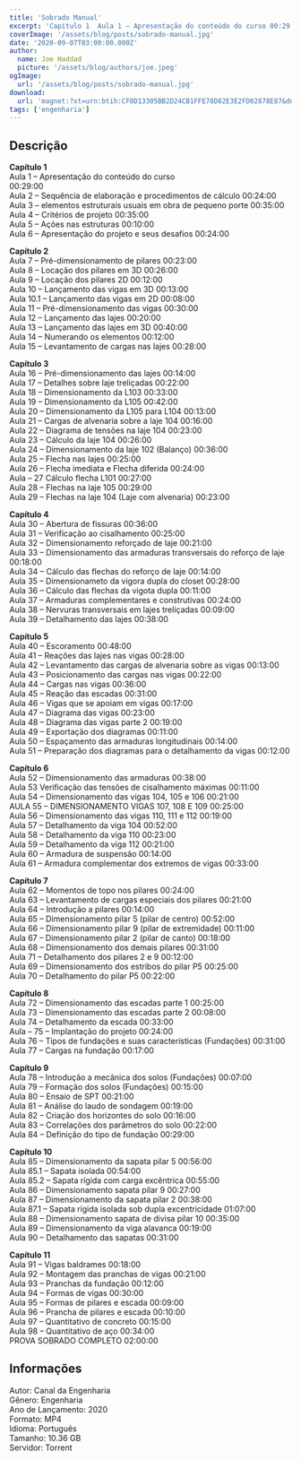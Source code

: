 ```yaml
---
title: 'Sobrado Manual'
excerpt: 'Capítulo 1  Aula 1 – Apresentação do conteúdo do curso 00:29:00 Aula 2 – Sequência de elaboração e procedimentos de cálculo 00:24:00 Aula 3 – elementos estruturais usuais em obra de pequeno porte 00:35:00 Aula 4 – Critérios de projeto 00:35:00 Aula 5'
coverImage: '/assets/blog/posts/sobrado-manual.jpg'
date: '2020-09-07T03:00:00.000Z'
author:
  name: Joe Haddad
  picture: '/assets/blog/authors/joe.jpeg'
ogImage:
  url: '/assets/blog/posts/sobrado-manual.jpg'
download:
  url: 'magnet:?xt=urn:btih:CF0D13305BB2D24CB1FFE78D82E3E2FD02878E87&dn=Canal%20da%20Engenharia%20-%20Sobrado%20Manual&tr=udp%3a%2f%2ftracker.openbittorrent.com%3a1337%2fannounce&tr=udp%3a%2f%2ftracker.opentrackr.org%3a1337%2fannounce'
tags: ['engenharia']
---
```

<h2>Descrição</h2>
<p></p><p><strong>Capítulo 1</strong><br/>Aula 1 – Apresentação do conteúdo do curso<br/>00:29:00<br/>Aula 2 – Sequência de elaboração e procedimentos de cálculo 00:24:00<br/>Aula 3 – elementos estruturais usuais em obra de pequeno porte 00:35:00<br/>Aula 4 – Critérios de projeto 00:35:00<br/>Aula 5 – Ações nas estruturas 00:10:00<br/>Aula 6 – Apresentação do projeto e seus desafios 00:24:00</p><p><strong>Capítulo 2</strong><br/>Aula 7 – Pré-dimensionamento de pilares 00:23:00<br/>Aula 8 – Locação dos pilares em 3D 00:26:00<br/>Aula 9 – Locação dos pilares 2D 00:12:00<br/>Aula 10 – Lançamento das vigas em 3D 00:13:00<br/>Aula 10.1 – Lançamento das vigas em 2D 00:08:00<br/>Aula 11 – Pré-dimensionamento das vigas 00:30:00<br/>Aula 12 – Lançamento das lajes 00:20:00<br/>Aula 13 – Lançamento das lajes em 3D 00:40:00<br/>Aula 14 – Numerando os elementos 00:12:00<br/>Aula 15 – Levantamento de cargas nas lajes 00:28:00</p><p><strong>Capítulo 3</strong><br/>Aula 16 – Pré-dimensionamento das lajes 00:14:00<br/>Aula 17 – Detalhes sobre laje treliçadas 00:22:00<br/>Aula 18 – Dimensionamento da L103 00:33:00<br/>Aula 19 – Dimensionamento da L105 00:42:00<br/>Aula 20 – Dimensionamento da L105 para L104 00:13:00<br/>Aula 21 – Cargas de alvenaria sobre a laje 104 00:16:00<br/>Aula 22 – Diagrama de tensões na laje 104 00:23:00<br/>Aula 23 – Cálculo da laje 104 00:26:00<br/>Aula 24 – Dimensionamento da laje 102 (Balanço) 00:36:00<br/>Aula 25 – Flecha nas lajes 00:25:00<br/>Aula 26 – Flecha imediata e Flecha diferida 00:24:00<br/>Aula – 27 Cálculo flecha L101 00:27:00<br/>Aula 28 – Flechas na laje 105 00:29:00<br/>Aula 29 – Flechas na laje 104 (Laje com alvenaria) 00:23:00</p><p><strong>Capítulo 4</strong><br/>Aula 30 – Abertura de fissuras 00:36:00<br/>Aula 31 – Verificação ao cisalhamento 00:25:00<br/>Aula 32 – Dimensionamento reforçado de laje 00:21:00<br/>Aula 33 – Dimensionamento das armaduras transversais do reforço de laje 00:18:00<br/>Aula 34 – Cálculo das flechas do reforço de laje 00:14:00<br/>Aula 35 – Dimensionameto da vigora dupla do closet 00:28:00<br/>Aula 36 – Cálculo das flechas da vigota dupla 00:11:00<br/>Aula 37 – Armaduras complementares e construtivas 00:24:00<br/>Aula 38 – Nervuras transversais em lajes treliçadas 00:09:00<br/>Aula 39 – Detalhamento das lajes 00:38:00</p><p><strong>Capítulo 5</strong><br/>Aula 40 – Escoramento 00:48:00<br/>Aula 41 – Reações das lajes nas vigas 00:28:00<br/>Aula 42 – Levantamento das cargas de alvenaria sobre as vigas 00:13:00<br/>Aula 43 – Posicionamento das cargas nas vigas 00:22:00<br/>Aula 44 – Cargas nas vigas 00:36:00<br/>Aula 45 – Reação das escadas 00:31:00<br/>Aula 46 – Vigas que se apoiam em vigas 00:17:00<br/>Aula 47 – Diagrama das vigas 00:23:00<br/>Aula 48 – Diagrama das vigas parte 2 00:19:00<br/>Aula 49 – Exportação dos diagramas 00:11:00<br/>Aula 50 – Espaçamento das armaduras longitudinais 00:14:00<br/>Aula 51 – Preparação dos diagramas para o detalhamento da vigas 00:12:00</p><p><strong>Capítulo 6</strong><br/>Aula 52 – Dimensionamento das armaduras 00:38:00<br/>Aula 53 Verificação das tensões de cisalhamento máximas 00:11:00<br/>Aula 54 – Dimensionamento das vigas 104, 105 e 106 00:21:00<br/>AULA 55 – DIMENSIONAMENTO VIGAS 107, 108 E 109 00:25:00<br/>Aula 56 – Dimensionamento das vigas 110, 111 e 112 00:19:00<br/>Aula 57 – Detalhamento da viga 104 00:52:00<br/>Aula 58 – Detalhamento da viga 110 00:23:00<br/>Aula 59 – Detalhamento da viga 112 00:21:00<br/>Aula 60 – Armadura de suspensão 00:14:00<br/>Aula 61 – Armadura complementar dos extremos de vigas 00:33:00</p><p><strong>Capítulo 7</strong><br/>Aula 62 – Momentos de topo nos pilares 00:24:00<br/>Aula 63 – Levantamento de cargas especiais dos pilares 00:21:00<br/>Aula 64 – Introdução a pilares 00:14:00<br/>Aula 65 – Dimensionamento pilar 5 (pilar de centro) 00:52:00<br/>Aula 66 – Dimensionamento pilar 9 (pilar de extremidade) 00:11:00<br/>Aula 67 – Dimensionamento pilar 2 (pilar de canto) 00:18:00<br/>Aula 68 – Dimensionamento dos demais pilares 00:31:00<br/>Aula 71 – Detalhamento dos pilares 2 e 9 00:12:00<br/>Aula 69 – Dimensionamento dos estribos do pilar P5 00:25:00<br/>Aula 70 – Detalhamento do pilar P5 00:22:00</p><p><strong>Capítulo 8</strong><br/>Aula 72 – Dimensionamento das escadas parte 1 00:25:00<br/>Aula 73 – Dimensionamento das escadas parte 2 00:08:00<br/>Aula 74 – Detalhamento da escada 00:33:00<br/>Aula – 75 – Implantação do projeto 00:24:00<br/>Aula 76 – Tipos de fundações e suas características (Fundações) 00:31:00<br/>Aula 77 – Cargas na fundação 00:17:00</p><p><strong>Capítulo 9</strong><br/>Aula 78 – Introdução a mecânica dos solos (Fundações) 00:07:00<br/>Aula 79 – Formação dos solos (Fundações) 00:15:00<br/>Aula 80 – Ensaio de SPT 00:21:00<br/>Aula 81 – Análise do laudo de sondagem 00:19:00<br/>Aula 82 – Criação dos horizontes do solo 00:16:00<br/>Aula 83 – Correlações dos parâmetros do solo 00:22:00<br/>Aula 84 – Definição do tipo de fundação 00:29:00</p><p><strong>Capítulo 10</strong><br/>Aula 85 – Dimensionamento da sapata pilar 5 00:56:00<br/>Aula 85.1 – Sapata isolada 00:54:00<br/>Aula 85.2 – Sapata rígida com carga excêntrica 00:55:00<br/>Aula 86 – Dimensionamento sapata pilar 9 00:27:00<br/>Aula 87 – Dimensionamento da sapata pilar 2 00:38:00<br/>Aula 87.1 – Sapata rígida isolada sob dupla excentricidade 01:07:00<br/>Aula 88 – Dimensionamento sapata de divisa pilar 10 00:35:00<br/>Aula 89 – Dimensionamento da viga alavanca 00:19:00<br/>Aula 90 – Detalhamento das sapatas 00:31:00</p><p><strong>Capítulo 11</strong><br/>Aula 91 – Vigas baldrames 00:18:00<br/>Aula 92 – Montagem das pranchas de vigas 00:21:00<br/>Aula 93 – Pranchas da fundação 00:12:00<br/>Aula 94 – Formas de vigas 00:30:00<br/>Aula 95 – Formas de pilares e escada 00:09:00<br/>Aula 96 – Prancha de pilares e escada 00:10:00<br/>Aula 97 – Quantitativo de concreto 00:15:00<br/>Aula 98 – Quantitativo de aço 00:34:00<br/>PROVA SOBRADO COMPLETO 02:00:00</p><h2>Informações</h2><p>Autor: Canal da Engenharia<br/>Gênero: Engenharia<br/>Ano de Lançamento: 2020<br/>Formato: MP4<br/>Idioma: Português<br/>Tamanho: 10.36 GB<br/>Servidor: Torrent</p>